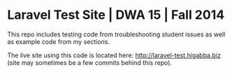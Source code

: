 # Laravel Test Site | DWA 15 | Fall 2014

This repo includes testing code from troubleshooting student issues as well as example code from my sections. 

The live site using this code is located here: <http://laravel-test.higabba.biz> (site may sometimes be a few commits behind this repo).
